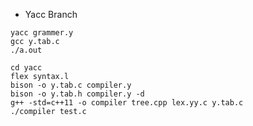 * Yacc Branch
```shell
yacc grammer.y
gcc y.tab.c
./a.out
```

```
cd yacc
flex syntax.l
bison -o y.tab.c compiler.y
bison -o y.tab.h compiler.y -d
g++ -std=c++11 -o compiler tree.cpp lex.yy.c y.tab.c
./compiler test.c
```